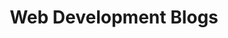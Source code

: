 ---
title: "Web Development Blogs"
layout: category
taxonomy: Front-end
permalink: /category/web
author_profile: true
---